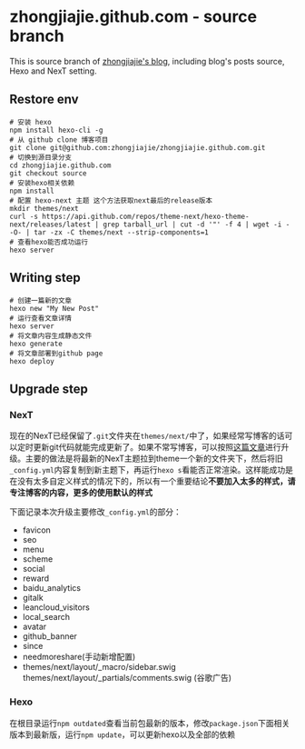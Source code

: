 # zhongjiajie.github.com - source branch

This is source branch of [zhongjiajie's blog][1], including blog's posts source, Hexo and NexT setting.

## Restore env

```shell
# 安装 hexo
npm install hexo-cli -g
# 从 github clone 博客项目
git clone git@github.com:zhongjiajie/zhongjiajie.github.com.git
# 切换到源目录分支
cd zhongjiajie.github.com
git checkout source
# 安装hexo相关依赖
npm install
# 配置 hexo-next 主题 这个方法获取next最后的release版本
mkdir themes/next
curl -s https://api.github.com/repos/theme-next/hexo-theme-next/releases/latest | grep tarball_url | cut -d '"' -f 4 | wget -i - -O- | tar -zx -C themes/next --strip-components=1
# 查看hexo能否成功运行
hexo server
```

## Writing step

```shell
# 创建一篇新的文章
hexo new "My New Post"
# 运行查看文章详情
hexo server
# 将文章内容生成静态文件
hexo generate
# 将文章部署到github page
hexo deploy
```

## Upgrade step

### NexT

现在的NexT已经保留了`.git`文件夹在`themes/next/`中了，如果经常写博客的话可以定时更新git代码就能完成更新了。如果不常写博客，可以按照[这篇文章][2]进行升级。主要的做法是将最新的NexT主题拉到theme一个新的文件夹下，然后将旧`_config.yml`内容复制到新主题下，再运行`hexo s`看能否正常渲染。这样能成功是在没有太多自定义样式的情况下的，所以有一个重要结论**不要加入太多的样式，请专注博客的内容，更多的使用默认的样式**

下面记录本次升级主要修改`_config.yml`的部分：

* favicon
* seo
* menu
* scheme
* social
* reward
* baidu_analytics
* gitalk
* leancloud_visitors
* local_search
* avatar
* github_banner
* since
* needmoreshare(手动新增配置)
* themes/next/layout/_macro/sidebar.swig  themes/next/layout/_partials/comments.swig  (谷歌广告)

### Hexo

在根目录运行`npm outdated`查看当前包最新的版本，修改`package.json`下面相关版本到最新版，运行`npm update`，可以更新hexo以及全部的依赖

[1]: http://zhongjiajie.com
[2]: https://github.com/theme-next/hexo-theme-next/blob/master/docs/zh-CN/UPDATE-FROM-5.1.X.md
